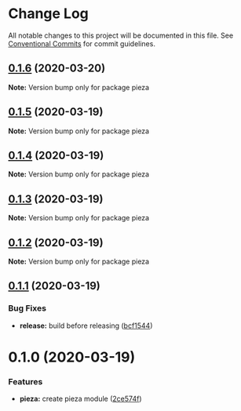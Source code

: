 # Change Log

All notable changes to this project will be documented in this file.
See [Conventional Commits](https://conventionalcommits.org) for commit guidelines.

## [0.1.6](https://github.com/albizures/pieza/compare/pieza@0.1.5...pieza@0.1.6) (2020-03-20)

**Note:** Version bump only for package pieza





## [0.1.5](https://github.com/albizures/pieza/compare/pieza@0.1.4...pieza@0.1.5) (2020-03-19)

**Note:** Version bump only for package pieza





## [0.1.4](https://github.com/albizures/pieza/compare/pieza@0.1.3...pieza@0.1.4) (2020-03-19)

**Note:** Version bump only for package pieza





## [0.1.3](https://github.com/albizures/pieza/compare/pieza@0.1.2...pieza@0.1.3) (2020-03-19)

**Note:** Version bump only for package pieza





## [0.1.2](https://github.com/albizures/pieza/compare/pieza@0.1.1...pieza@0.1.2) (2020-03-19)

**Note:** Version bump only for package pieza





## [0.1.1](https://github.com/albizures/pieza/compare/pieza@0.1.0...pieza@0.1.1) (2020-03-19)


### Bug Fixes

* **release:** build before releasing ([bcf1544](https://github.com/albizures/pieza/commit/bcf154461445481bb6196d45117f7fb10667e926))





# 0.1.0 (2020-03-19)


### Features

* **pieza:** create pieza module ([2ce574f](https://github.com/albizures/pieza/commit/2ce574f1897502e70fc9bf3a01f382b71a533107))
